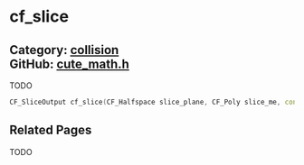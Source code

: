 [](../header.md ':include')

# cf_slice

Category: [collision](/api_reference?id=collision)  
GitHub: [cute_math.h](https://github.com/RandyGaul/cute_framework/blob/master/include/cute_math.h)  
---

TODO

```cpp
CF_SliceOutput cf_slice(CF_Halfspace slice_plane, CF_Poly slice_me, const float k_epsilon);
```

## Related Pages

TODO  
